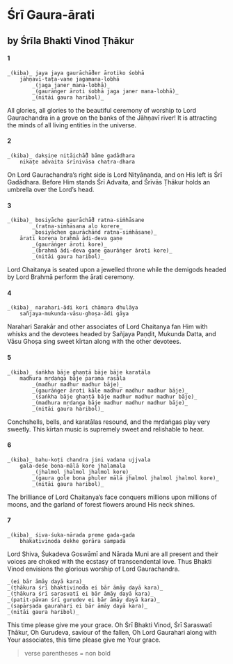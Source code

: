 # Śrī Gaura-ārati

## by Śrīla Bhakti Vinod Ṭhākur

#### 1

    _(kiba)_ jaya jaya gaurāchā̐der ārotiko śobhā
        jāhṇavī-taṭa-vane jagamana-lobhā
            _(jaga janer mana-lobhā)_
            _(gaurāṅger āroti śobhā jaga janer mana-lobhā)_
            _(nitāi gaura haribol)_

All glories, all glories to the beautiful ceremony of worship to Lord Gaurachandra in a grove on the banks of the Jāhṇavī river! It is attracting the minds of all living entities in the universe.

#### 2

    _(kiba)_ dakṣiṇe nitāichā̐d bāme gadādhara
        nikaṭe advaita śrīnivāsa chatra-dhara

On Lord Gaurachandra’s right side is Lord Nityānanda, and on His left is Śrī Gadādhara. Before Him stands Śrī Advaita, and Śrīvās Ṭhākur holds an umbrella over the Lord’s head.

#### 3

    _(kiba)_ bosiyāche gaurāchā̐d ratna-siṁhāsane
            _(ratna-simhāsana alo korere_
            _bosiyāchen gaurāchāṅd ratna-siṁhāsane)_
        ārati korena brahmā ādi-deva gaṇe
            _(gaurāṅger āroti kore)_
            _(brahmā ādi-deva gaṇe gaurāṅger āroti kore)_
            _(nitāi gaura haribol)_

Lord Chaitanya is seated upon a jewelled throne while the demigods headed by Lord Brahmā perform the ārati ceremony.

#### 4

    _(kiba)_ narahari-ādi kori chāmara ḍhulāya
        sañjaya-mukunda-vāsu-ghoṣa-ādi gāya

Narahari Sarakār and other associates of Lord Chaitanya fan Him with whisks and the devotees headed by Sañjaya Paṇḍit, Mukunda Datta, and Vāsu Ghoṣa sing sweet kīrtan along with the other devotees.

#### 5

    _(kiba)_ śaṅkha bāje ghaṇṭā bāje bāje karatāla
        madhura mṛdaṅga bāje parama rasāla
            _(madhur madhur madhur bāje)_
            _(gaurāṅger āroti kāle madhur madhur madhur bāje)_
            _(śaṅkha bāje ghaṇṭā bāje madhur madhur madhur bāje)_
            _(madhura mṛdanga bāje madhur madhur madhur bāje)_
            _(nitāi gaura haribol)_

Conchshells, bells, and karatālas resound, and the mṛdaṅgas play very sweetly. This kīrtan music is supremely sweet and relishable to hear.

#### 6

    _(kiba)_ bahu-koṭi chandra jini vadana ujjvala
        gala-deśe bona-mālā kore jhalamala
            _(jhalmol jhalmol jhalmol kore)_
            _(gaura gole bona phuler mālā jhalmol jhalmol jhalmol kore)_
            _(nitāi gaura haribol)_

The brilliance of Lord Chaitanya’s face conquers millions upon millions of moons, and the garland of forest flowers around His neck shines.

#### 7

    _(kiba)_ śiva-śuka-nārada preme gada-gada
        bhakativinoda dekhe gorāra sampada

Lord Shiva, Śukadeva Goswāmī and Nārada Muni are all present and their voices are choked with the ecstasy of transcendental love. Thus Bhakti Vinod envisions the glorious worship of Lord Gaurachandra.

    _(ei bār āmāy dayā kara)_
    _(ṭhākura śrī bhaktivinoda ei bār āmāy dayā kara)_
    _(ṭhākura śrī sarasvatī ei bār āmāy dayā kara)_
    _(patit-pāvan śrī gurudev ei bār āmāy dayā kara)_
    _(sapārṣada gaurahari ei bār āmāy dayā kara)_
    _(nitāi gaura haribol)_

This time please give me your grace. Oh Śrī Bhakti Vinod, Śrī Saraswatī Ṭhākur, Oh Gurudeva, saviour of the fallen, Oh Lord Gaurahari along with Your associates, this time please give me Your grace.

> verse parentheses = non bold
